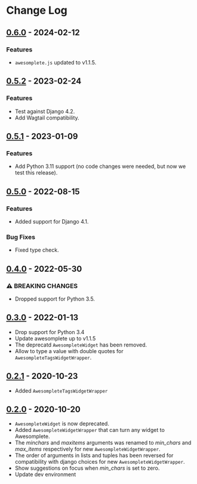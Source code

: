 # Change Log

## [0.6.0](https://github.com/dldevinc/django-awesomplete/tree/v0.6.0) - 2024-02-12

### Features

-   `awesomplete.js` updated to v1.1.5.

## [0.5.2](https://github.com/dldevinc/django-awesomplete/tree/v0.5.2) - 2023-02-24

### Features

-   Test against Django 4.2.
-   Add Wagtail compatibility.

## [0.5.1](https://github.com/dldevinc/django-awesomplete/tree/v0.5.1) - 2023-01-09

### Features

-   Add Python 3.11 support (no code changes were needed, but now we test this release).

## [0.5.0](https://github.com/dldevinc/django-awesomplete/tree/v0.5.0) - 2022-08-15

### Features

-   Added support for Django 4.1.

### Bug Fixes

-   Fixed type check.

## [0.4.0](https://github.com/dldevinc/django-awesomplete/tree/v0.4.0) - 2022-05-30

### ⚠ BREAKING CHANGES

-   Dropped support for Python 3.5.

## [0.3.0](https://github.com/dldevinc/django-awesomplete/tree/v0.3.0) - 2022-01-13

-   Drop support for Python 3.4
-   Update awesomplete up to v1.1.5
-   The deprecatd `AwesompleteWidget` has been removed.
-   Allow to type a value with double quotes for `AwesompleteTagsWidgetWrapper`.

## [0.2.1](https://github.com/dldevinc/django-awesomplete/tree/v0.2.1) - 2020-10-23

-   Added `AwesompleteTagsWidgetWrapper`

## [0.2.0](https://github.com/dldevinc/django-awesomplete/tree/v0.2.0) - 2020-10-20

-   `AwesompleteWidget` is now deprecated.
-   Added `AwesompleteWidgetWrapper` that can turn any widget to Awesomplete.
-   The _minchars_ and _maxitems_ arguments was renamed to _min_chars_ and _max_items_
    respectively for new `AwesompleteWidgetWrapper`.
-   The order of arguments in lists and tuples has been reversed
    for compatibility with django choices for new `AwesompleteWidgetWrapper`.
-   Show suggestions on focus when _min_chars_ is set to zero.
-   Update dev environment
